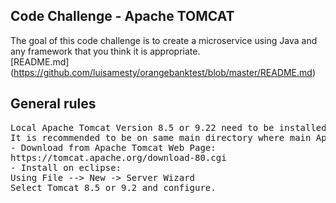 ## Code Challenge - Apache TOMCAT
The goal of this code challenge is to create a microservice using Java and any framework that you think it is
appropriate.</br>
[README.md] (https://github.com/luisamesty/orangebanktest/blob/master/README.md)
## General rules
<pre>
Local Apache Tomcat Version 8.5 or 9.22 need to be installed on environment in order to be used for testing the projects before deploying to the Tomcat Container.
It is recommended to be on same main directory where main Apps is located.
- Download from Apache Tomcat Web Page:
https://tomcat.apache.org/download-80.cgi
- Install on eclipse:
Using File --> New -> Server Wizard
Select Tomcat 8.5 or 9.2 and configure.
</pre>
